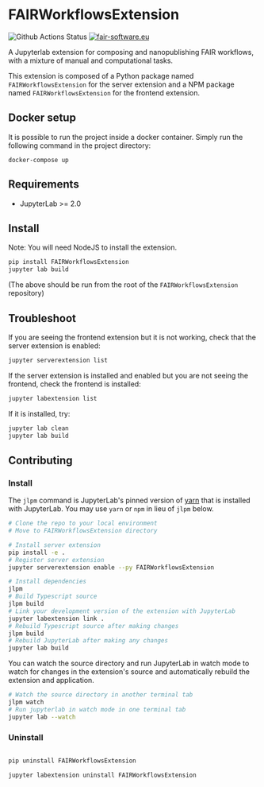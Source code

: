 # FAIRWorkflowsExtension

![Github Actions Status](https://github.com/fair-workflows/FAIRWorkflowsExtension/workflows/Build/badge.svg)
[![fair-software.eu](https://img.shields.io/badge/fair--software.eu-%E2%97%8F%20%20%E2%97%8F%20%20%E2%97%8B%20%20%E2%97%8F%20%20%E2%97%8B-orange)](https://fair-software.eu)

A Jupyterlab extension for composing and nanopublishing FAIR workflows, with a mixture of manual and computational tasks. 


This extension is composed of a Python package named `FAIRWorkflowsExtension`
for the server extension and a NPM package named `FAIRWorkflowsExtension`
for the frontend extension.

## Docker setup
It is possible to run the project inside a docker container. Simply run the following command in the project directory:

```shell script
docker-compose up
```

## Requirements

* JupyterLab >= 2.0

## Install

Note: You will need NodeJS to install the extension.

```bash
pip install FAIRWorkflowsExtension
jupyter lab build
```
(The above should be run from the root of the ```FAIRWorkflowsExtension``` repository)

## Troubleshoot

If you are seeing the frontend extension but it is not working, check
that the server extension is enabled:

```bash
jupyter serverextension list
```

If the server extension is installed and enabled but you are not seeing
the frontend, check the frontend is installed:

```bash
jupyter labextension list
```

If it is installed, try:

```bash
jupyter lab clean
jupyter lab build
```

## Contributing

### Install

The `jlpm` command is JupyterLab's pinned version of
[yarn](https://yarnpkg.com/) that is installed with JupyterLab. You may use
`yarn` or `npm` in lieu of `jlpm` below.

```bash
# Clone the repo to your local environment
# Move to FAIRWorkflowsExtension directory

# Install server extension
pip install -e .
# Register server extension
jupyter serverextension enable --py FAIRWorkflowsExtension

# Install dependencies
jlpm
# Build Typescript source
jlpm build
# Link your development version of the extension with JupyterLab
jupyter labextension link .
# Rebuild Typescript source after making changes
jlpm build
# Rebuild JupyterLab after making any changes
jupyter lab build
```

You can watch the source directory and run JupyterLab in watch mode to watch for changes in the extension's source and automatically rebuild the extension and application.

```bash
# Watch the source directory in another terminal tab
jlpm watch
# Run jupyterlab in watch mode in one terminal tab
jupyter lab --watch
```

### Uninstall

```bash

pip uninstall FAIRWorkflowsExtension

jupyter labextension uninstall FAIRWorkflowsExtension
```
